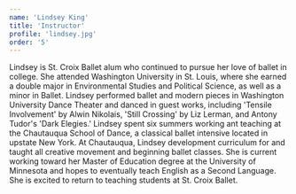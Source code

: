 ```yaml
---
name: 'Lindsey King'
title: 'Instructor'
profile: 'lindsey.jpg'
order: '5'
---
```


Lindsey is St. Croix Ballet alum who continued to pursue her love of ballet in college. She attended Washington University in St. Louis, where she earned a double major in Environmental Studies and Political Science, as well as a minor in Ballet. Lindsey performed ballet and modern pieces in Washington University Dance Theater and danced in guest works, including 'Tensile Involvement' by Alwin Nikolais, 'Still Crossing' by Liz Lerman, and Antony Tudor's 'Dark Elegies.' Lindsey spent six summers working ant teaching at the Chautauqua School of Dance, a classical ballet intensive located in upstate New York. At Chautauqua, Lindsey development curriculum for and taught all creative movement and beginning ballet classes. She is current working toward her Master of Education degree at the University of Minnesota and hopes to eventually teach English as a Second Language. She is excited to return to teaching students at St. Croix Ballet.
